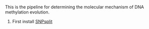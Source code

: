 This is the pipeline for determining the molecular mechanism of DNA methylation evolution.

1. First install [SNPsplit](https://www.bioinformatics.babraham.ac.uk/projects/SNPsplit/)
